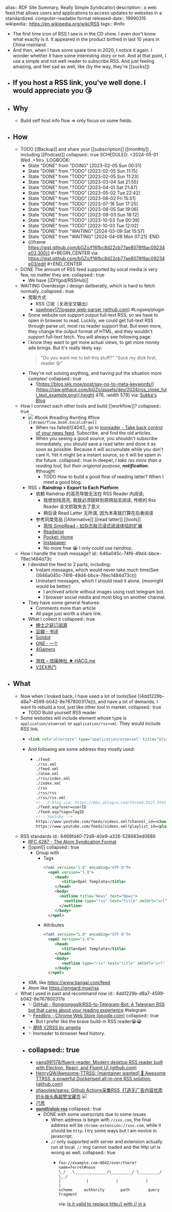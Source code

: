 alias:: RDF Site Summary, Really Simple Syndication
description:: a web feed that allows users and applications to access updates to websites in a standardized. computer-readable format
released-date:: 19990315
wikipedia:: https://en.wikipedia.org/wiki/RSS
tags:: #info

- The first time icon of RSS I see is in the CD show. I even don't know what exactly is it. It appeared in the product birthed in last 10 years in China mainland.
- And then, when I have some spare time in 2020, I notice it again. I wonder whether it have some interesting story or not. And at that point, I use a simple and not well reader to subscribe RSS. And just feeling amazing, and feel sad as well, like (by the way, they're [[sucks]])
- If you host a RSS link, you've well done. I would appreciate you 😘
  -
- ## Why
  - Build self host info flow => only focus on some fields.
- ## How
  - TODO  [[Backup]] and share your [[subscription]] [[monthly]] , including [[Podcast]]
    collapsed:: true
    SCHEDULED: <2024-05-01 Wed .+1m>
    :LOGBOOK:
    * State "DONE" from "DOING" [2023-02-05 Sun 00:51]
    * State "DONE" from "TODO" [2023-02-05 Sun 11:15]
    * State "DONE" from "TODO" [2023-02-05 Sun 11:23]
    * State "DONE" from "TODO" [2023-03-04 Sat 21:55]
    * State "DONE" from "TODO" [2023-04-01 Sat 21:47]
    * State "DONE" from "TODO" [2023-05-02 Tue 22:42]
    * State "DONE" from "TODO" [2023-06-02 Fri 15:51]
    * State "DONE" from "TODO" [2023-07-16 Sun 17:25]
    * State "DONE" from "TODO" [2023-08-05 Sat 19:06]
    * State "DONE" from "TODO" [2023-09-03 Sun 18:12]
    * State "DONE" from "TODO" [2023-10-03 Tue 00:39]
    * State "DONE" from "TODO" [2023-10-03 Tue 12:02]
    * State "DONE" from "WAITING" [2024-03-09 Sat 15:57]
    * State "DONE" from "WAITING" [2024-04-08 Mon 07:21]
    :END:
    - {{iframe https://gist.github.com/bGZo/f16fbc8d22cb77ae8078f8ac09234e03,300}}
      #+BEGIN_CENTER
      via: https://gist.github.com/bGZo/f16fbc8d22cb77ae8078f8ac09234e03/edit
      #+END_CENTER
  - DONE The amount of RSS feed supported by socal media is very few, no matter they are.
    collapsed:: true
    - We have [[DIYgod/RSSHub]]
  - WAITING Overdesign / design deliberatly, which is hard to fetch normally.
    collapsed:: true
    - 爬取方式
      - RSS 订阅（关闭全文输出）
      - [sawhney17/logseq-web-parser (github.com)](https://github.com/sawhney17/logseq-web-parser) #Logseq/plugin
    - Some website not support output full-text RSS, so we have to open in browser to read. Luckily, we could get full-text RSS through parse url, most rss reader support that. But even more, they change the output format of HTML, and they wouldn't support full-text fetch. You will always see following page:
    - I know they want to get more actual views, to get more money ads brings. But it's really likely say:
      > "Do you want me to tell this stuff?"
      "Suck my dick first, reader 😝"
    - They're not solving anything, and having put the situation more complex!
      collapsed:: true
      - ![https://blog.skk.moe/post/say-no-to-meta-keywords/](https://raw.githack.com/bGZo/assets/dev/2024/rss_close_full_text_example.png){:height 476, :width 579}
        via: [Sukka's Blog](https://blog.skk.moe/atom.xml)
  - How I connect each other tools and build [[workflow]]?
    collapsed:: true
    - ![](https://raw.githack.com/bGZo/assets/dev/2024/infoflow.excalidraw-fs8.png)
      #book #reading #writing #flow
      `[[draws/flow.book.excalidraw]]`
      - When rss failed/[[404]], go to [Inoreader - Take back control of your news feed](https://www.inoreader.com/). Subscribe, and find the old articles.
      - When you seeing a good source, you shouldn't subscribe immediately, you should save a read latter and done it as soon as possible. Because it will accumulate while  you don't care it. Yet it might be a instant source, so it will be spam in the future.
        collapsed:: true
        In deeper, *I take rss more than a reading tool, but their origional purpose, __notification__*.
        #thought
        - TODO How to build a good flow of reading latter? When I meet a good blog.
    - RSS  + **Raindrop + Export to Each Platform**
      - 依赖 Raindrop 的高亮导致无法在 RSS Reader 内阅读;
        - 我想划线高亮, 我就必须跳转到原网站去阅读,
          传统的 Rss Reader 全文抓取失去了意义
        - 稍后读 Read Latter 无所谓, 因为本来就打算在后者阅读
      - 参考同类竞品 [[Alternative]] [[read latter]] [[tools]]
        - [简悦 SimpRead - 如杂志般沉浸式阅读体验的扩展](http://ksria.com/simpread/)
        - [Readwise](https://readwise.io/)
        - [Pocket: Home](https://getpocket.com/en/)
        - [Instapaper](https://www.instapaper.com/)
        - No more free 😭 I only could use raindrop.
  - How I handle the trash message?
    id:: 646a045c-74f6-49d4-bbce-78ec1484d73c
    - I devided the feed to 2 parts, including:
      - Instant messages, which would never take much time(See ((646a045c-74f6-49d4-bbce-78ec1484d73c)))
      - Uninstant messages, which I should read it alone. (moonight would be better)
        - I archived article without images using rsstt telegram bot.
        - I browser social media and most blog on another channel.
    - They have some general features:
      - Comments more than article
      - All page just worth a share link.
    - What I collect it
      collapsed:: true
      - [绅士之庭订阅源](https://gmgard.moe/rss)
      - [豆瓣 - 书评](https://www.douban.com/feed/review/book)
      - [Solidot](https://www.solidot.org/index.rss)
      - [ONE · 一个](https://rsshub.app/one)
      - [4Gamers](https://www.4gamers.com.tw/rss/latest-news)
      -
      - [游戏 – 琉璃神社 ★ HACG.me](https://www.hacg.mom/wp/game.html/feed)
      - [V2EX热门](https://rsshub.app/v2ex/topics/hot)
- ## What
  - Now when I looked back, I have used a lot of tools(See ((4dd1229b-d8a7-4599-b042-8e767800317e))), and have a lot of demands, I want to rebuild a tool, just like other tool in market.
    collapsed:: true
    - TODO Build yourself RSS reader
  - Some websites will include element whose type is `application/atom+xml` or `application/rss+xml`. They would include RSS link.
    - ```xml
      <link rel="alternate" type="application/atom+xml" title="${source.title}" href="${source.url}">
      ```
    - And following are some address they mostly used:
      - ```xml
        ./feed
        ./rss.xml
        ./feed.xml
        ./atom.xml
        ./rss/index.xml
        ./index.xml
        ./rss
        ./rss/rss
        ./rss/rss.xml
        <!-- Z-Blog via: https://bbs.zblogcn.com/thread-3527.html-->
        ./feed.asp?user=userID
        ./feed.asp?tags=TagID
        <!-- Youtube -->
        https://www.youtube.com/feeds/videos.xml?channel_id=<channel_id>
        https://www.youtube.com/feeds/videos.xml?playlist_id=<playlist_id>
        ```
  - RSS standards
    id:: 6469fd40-72d9-40e9-a326-528683ed0889
    - [RFC 4287 - The Atom Syndication Format](https://datatracker.ietf.org/doc/html/rfc4287)
    - [[opml]]
      collapsed:: true
      - Group with
        - Tags
          ```xml
          <?xml version="1.0" encoding="UTF-8"?>
            <opml version="1.0">
               <head>
                  <title>Opml Template</title>
               </head>
               <body>
                 <outline title="News" text="News">
                   <outline type="rss" text="title" xmlUrl="url" />
                 </outline>
               </body>
            </opml>
          ```
        - Attributes
          ```xml
          <?xml version="1.0" encoding="UTF-8"?>
            <opml version="2.0">
               <head>
                  <title>Opml Template</title>
               </head>
               <body>
                  <outline type="rss" text="title" xmlUrl="url" group="group/name" />
               </body>
            </opml>
          ```
    - XML like https://www.tiangal.com/feed
    - Atom like https://gmgard.moe/rss
  - What I used in past and recommand now
    id:: 4dd1229b-d8a7-4599-b042-8e767800317e
    - ✨ [GitHub - Rongronggg9/RSS-to-Telegram-Bot: A Telegram RSS bot that cares about your reading experience](https://github.com/Rongronggg9/RSS-to-Telegram-Bot) #telegram
    - ✨ [Feedbro - Chrome Web Store (google.com)](https://chrome.google.com/webstore/detail/feedbro/mefgmmbdailogpfhfblcnnjfmnpnmdfa?hl=en)
      collapsed:: true
      - But I prefer like the brave build-in RSS reader😭😭
    - ✨ [期待 V2RSS by angelia](https://v2rss.com)
    - ✨ Inoreader to browser feed history.
    - collapsed:: true
      ---
      - [yang991178/fluent-reader: Modern desktop RSS reader built with Electron, React, and Fluent UI (github.com)](https://github.com/yang991178/fluent-reader)
      - [HenryQW/Awesome-TTRSS: [maintainer wanted] 🐋 Awesome TTRSS, a powerful Dockerised all-in-one RSS solution. (github.com)](https://github.com/HenryQW/Awesome-TTRSS)
      - [zhaoolee/garss: Github Actions采集RSS, 打造无广告内容优质的头版头条超赞宝藏页](https://github.com/zhaoolee/garss) ![](https://img.shields.io/github/stars/zhaoolee/garss)
      - [己思](https://ohmyrss.com/#)
      - ~~[gandf/slick-rss](https://github.com/gandf/slick-rss)~~
        collapsed:: true
        - DONE with some userscripts due to some issues
          - When address is begin with `//xxx.com`, the final address will be `chrome-extension://xxx.com`, while it should be `http`. I try some ways but I am novice in javascript.
          - `//` only supported with server and extension actually run at local. `//` img cannot loaded and the http url is wrong as well.
            collapsed:: true
            - ```
              foo://example.com:8042/over/there?name=ferret#nose
              \_/   \______________/\_________/ \_________/ \__/
              |           |            |            |        |
              scheme     authority       path        query   fragment
              ```
              via: [Is it valid to replace http:// with // in a <script src="http://...">?](https://stackoverflow.com/questions/550038/is-it-valid-to-replace-http-with-in-a-script-src-http)
        - TODO I cannot replace target when all data has loaded. So I try to add a button to replace the RSS content, with [Content Security Policy - Chrome Developers](https://developer.chrome.com/docs/apps/contentSecurityPolicy/#relaxing-inline-script).
          ([cordova - The Content Security Policy 'default-src * data:;' was delivered via a  element outside the document's  - Stack Overflow](https://stackoverflow.com/questions/39657544/the-content-security-policy-default-src-data-was-delivered-via-a-meta-el))
          - Cannot run inline javescript
            - [How does inline JavaScript work with HTML ? - GeeksforGeeks](https://www.geeksforgeeks.org/how-does-inline-javascript-work-with-html/)
            - Solution
              - ```html
                <button id="myButton">Click me</button>
                <script src="script.js"></script>
                ```
                ```js
                document.getElementById("myButton").addEventListener("click", myFunction);
                function myFunction(){
                  console.log('asd');
                }
                ```
              - > In chrome apps, Content Security Policy does not allow inline javascript. So you have to put your javascript in a .js file and include it in your HTML.
                Further reading: [https://developer.chrome.com/extensions/contentSecurityPolicy](https://developer.chrome.com/extensions/contentSecurityPolicy)
                via: [javascript - Refused to execute inline event handler because it violates CSP. (SANDBOX) - Stack Overflow](https://stackoverflow.com/questions/36324333/refused-to-execute-inline-event-handler-because-it-violates-csp-sandbox)
        - Extra
          - [What are Bookmarklets? How to Use JavaScript to Make a Bookmarklet in Chromium and Firefox](https://www.freecodecamp.org/news/what-are-bookmarklets/)
          - TODO [异步 JavaScript 简介 - 学习 Web 开发 | MDN](https://developer.mozilla.org/zh-CN/docs/Learn/JavaScript/Asynchronous/Introducing)
          - JavaScript regex group replace?
            [regex - Javascript replace with reference to matched group? - Stack Overflow](https://stackoverflow.com/questions/1234712/javascript-replace-with-reference-to-matched-group)
            - ```js
              /**
              <div class="feedPreviewSummaryContent" style="max-height: 480px;">[img]https://img.imoutomoe.net/images/2022/12/06/35c17455f54a12950.jpg[/img]
              [img]https://img.imoutomoe.net/images/2022/12/06/4c015ed6fd28b52d2.jpg[/img]
              [img]https://img.imoutomoe.net/images/2022/12/06/52168fd40a039b8b4.jpg[/img]
              [img]https://cdn.cloudflare.steamstatic.com/steam/apps/1924680/heade ..</div>
              **/
              ```
  -